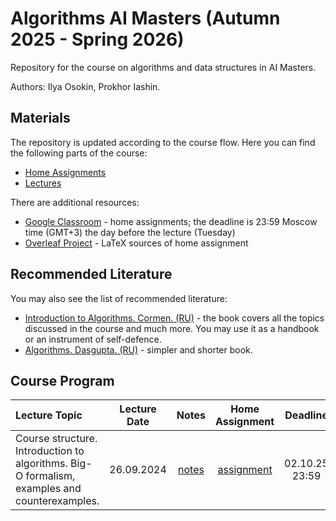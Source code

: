 # Algorithms AI Masters (Autumn 2025 - Spring 2026)

Repository for the course on algorithms and data structures in AI Masters.

Authors: Ilya Osokin, Prokhor Iashin.

## Materials

The repository is updated according to the course flow. Here you can find the following parts of the course:

- [Home Assignments](/home_assignments)
- [Lectures](/lectures/)

There are additional resources:

- [Google Classroom](https://classroom.google.com/c/ODA5NzMwNjgyMDUy?cjc=3qlev27b) - home assignments; the deadline is 23:59 Moscow time (GMT+3) the day before the lecture (Tuesday)
- [Overleaf Project](https://www.overleaf.com/read/nswzjmrczywd#22f2f3) - LaTeX sources of home assignment

## Recommended Literature

You may also see the list of recommended literature:

- [Introduction to Algorithms. Cormen. (RU)](https://disk.yandex.ru/i/CLzI0vEW4W3gXQ) - the book covers all the topics discussed in the course and much more. You may use it as a handbook or an instrument of self-defence.
- [Algorithms. Dasgupta. (RU)](https://disk.yandex.ru/i/ur9vX1VuXMKeWg) - simpler and shorter book.

## Course Program

| Lecture Topic | Lecture Date | Notes | Home Assignment |  Deadline  |
|:-|:-:|:-:|:-:|:-:|
| Course structure. Introduction to algorithms. Big-O formalism, examples and counterexamples. | 26.09.2024 | [notes](/lectures/01_introduction/notes_26.09.25.pdf) | [assignment](/home_assignments/ha01/algai2025hw1.pdf) | 02.10.25 23:59 |
